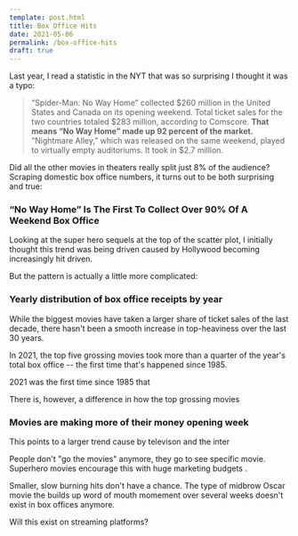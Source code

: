 ```yaml
---
template: post.html
title: Box Office Hits
date: 2021-05-06
permalink: /box-office-hits
draft: true
---
```


<link rel='stylesheet' type='text/css' href='style.css'>
Last year, I read a statistic in the NYT that was so surprising I thought it was a typo:

> “Spider-Man: No Way Home” collected $260 million in the United States and Canada on its opening weekend. Total ticket sales for the two countries totaled $283 million, according to Comscore. **That means “No Way Home” made up 92 percent of the market.** “Nightmare Alley,” which was released on the same weekend, played to virtually empty auditoriums. It took in $2.7 million.

Did all the other movies in theaters really split just 8% of the audience? Scraping domestic box office numbers, it turns out to be both surprising and true: 

### “No Way Home” Is The First To Collect Over 90% Of A Weekend Box Office

<div class='weekly-top-percent full-width'></div>

Looking at the super hero sequels at the top of the scatter plot, I initially thought this trend was being driven caused by Hollywood becoming increasingly hit driven.

But the pattern is actually a little more complicated:

### Yearly distribution of box office receipts by year

<div class='year-distribution full-width'></div>

While the biggest movies have taken a larger share of ticket sales of the last decade, there hasn't been a smooth increase in top-heaviness over the last 30 years. 

In 2021, the top five grossing movies took more than a quarter of the year's total box office -- the first time that's happened since 1985.  

2021 was the first time since 1985 that 

There is, however, a difference in how the top grossing movies 

### Movies are making more of their money opening week

<div class='best-week-scatter full-width'></div>

This points to a larger trend cause by televison and the inter

People don't "go the movies" anymore, they go to see specific movie. Superhero movies encourage this with huge marketing budgets . 

Smaller, slow burning hits don't have a chance. The type of midbrow Oscar movie the builds up word of mouth momement over several weeks doesn't exist in box offices anymore. 

Will this exist on streaming platforms?



<!-- <div class='year-sm'></div> -->

<!-- <h3>Box office percentage, by week of release</h3> -->

<!-- <div class='by-movie'></div> -->


<!-- > “Spider-Man: No Way Home” collected $260 million in the United States and Canada on its opening weekend. Total ticket sales for the two countries totaled $283 million, according to Comscore. **That means “No Way Home” made up 92 percent of the market.** “Nightmare Alley,” which was released on the same weekend, played to virtually empty auditoriums. It took in $2.7 million. -->





<script src='https://roadtolarissa.com/slinks/static-rss/d3_.js'></script>

<script src='util.js'></script>
<script src='draw-weekly-top-percent.js'></script>
<script src='draw-best-week-scatter.js'></script>
<script src='draw-year-distribution.js'></script>
<script src='init.js'></script>

<!-- 

https://www.boxofficemojo.com/weekend/2021W51/

https://www.nytimes.com/2021/12/26/business/movies-stars-hollywood.html


Less than a million people have streamed CODA 

https://deadline.com/2022/03/oscar-best-picture-nomiees-box-office-boost-streaming-viewership-1234985202/ 


-->